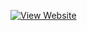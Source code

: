 [![View Website](https://img.shields.io/badge/View-Website-brightgreen)](https://rushilbhutani24.github.io/Startup-Ecosystem-checker/)
